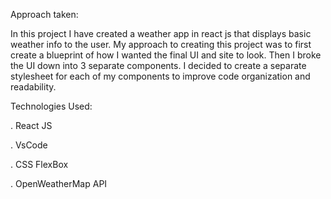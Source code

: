 Approach taken: 

In this project I have created a weather app in react js that displays basic weather info to the user. 
My approach to creating this project was to first create a blueprint of how I wanted the final UI and site to look.
Then I broke the UI down into 3 separate components. I decided to create a separate stylesheet for each of my components to improve
code organization and readability.




Technologies Used:

.  React JS

.  VsCode

.  CSS FlexBox

.  OpenWeatherMap API





